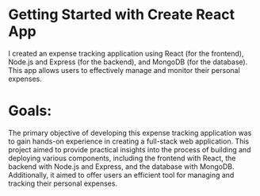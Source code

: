 # Getting Started with Create React App
I created an expense tracking application using React (for the frontend), Node.js and Express (for the backend), 
and MongoDB (for the database). This app allows users to effectively manage and monitor their personal expenses.

# Goals:
The primary objective of developing this expense tracking application was to gain hands-on experience in creating a full-stack web application. This project aimed to provide practical insights into the process of building and deploying various components, including the frontend with React, the backend with Node.js and Express, and the database with MongoDB. Additionally, it aimed to offer users an efficient tool for managing and tracking their personal expenses.
